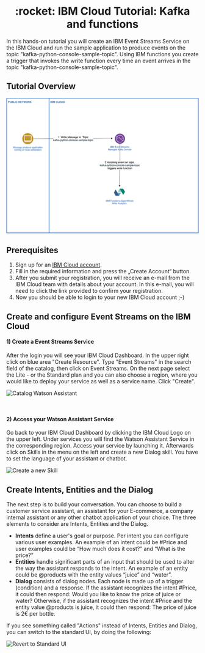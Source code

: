 <h1 align="center" style="border-bottom: none;">:rocket: IBM Cloud Tutorial: Kafka and functions</h1>

In this hands-on tutorial you will create an IBM Event Streams Service on the IBM Cloud and run the sample application to produce events on the topic "kafka-python-console-sample-topic". Using IBM functions you create a trigger that invokes the write function every time an event arrives in the topic "kafka-python-console-sample-topic".

## Tutorial Overview

![Overview](readme-images/Kafka-Functions-Tutorial.png)


## Prerequisites

1. Sign up for an [IBM Cloud account](https://cloud.ibm.com/registration).
2. Fill in the required information and press the „Create Account“ button.
3. After you submit your registration, you will receive an e-mail from the IBM Cloud team with details about your account. In this e-mail, you will need to click the link provided to confirm your registration.
4. Now you should be able to login to your new IBM Cloud account ;-) 

## Create and configure Event Streams on the IBM Cloud

<h4>1) Create a Event Streams Service</h4>
After the login you will see your IBM Cloud Dashboard. In the upper right click on blue area "Create Resource". Type "Event Streams" in the search field of the catalog, then click on Event Streams. On the next page select the Lite - or the Standard plan and you can also choose a region, where you would like to deploy your service as well as a service name. Click "Create".

![Catalog Watson Assistant](readme_images/catalog-watson-assistant.png)

<br>
<h4>2) Access your Watson Assistant Service</h4>
Go back to your IBM Cloud Dashboard by clicking the IBM Cloud Logo on the upper left. Under services you will find the Watson Assistant Service in the corresponding region. Access your service by launching it. Afterwards click on Skills in the menu on the left and create a new Dialog skill. You have to set the language of your assistant or chatbot.

![Create a new Skill](readme_images/create-skill.png)

## Create Intents, Entities and the Dialog

The next step is to build your conversation. You can choose to build a customer service assistant, an assistant for your E-commerce, a company internal assistant or any other chatbot application of your choice. The three elements to consider are Intents, Entities and the Dialog.
<ul>
  <li><strong>Intents</strong> define a user's goal or purpose. Per intent you can configure various user examples. An example of an intent could be #Price and user examples could be “How much does it cost?” and “What is the price?”</li>
<li><strong>Entities</strong> handle significant parts of an input that should be used to alter the way the assistant responds to the intent. An example of an entity could be @products with the entity values “juice” and “water”.</li>
<li><strong>Dialog</strong> consists of dialog nodes. Each node is made up of a trigger (condition) and a response. If the assistant recognizes the intent #Price, it could then respond: Would you like to know the price of juice or water? Otherwise, if the assistant recognizes the intent #Price and the entity value @products is juice, it could then respond: The price of juice is 2€ per bottle.</li>
</ul>
If you see something called "Actions" instead of Intents, Entities and Dialog, you can switch to the standard UI, by doing the following:

![Revert to Standard UI](readme_images/revert-to-standard-ui.png)





